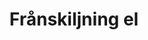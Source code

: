 ---
title: 'Frånskiljning el'
symbol_image: 'symbols/insats/15.svg'
weight: 15
card: true
card_color: 'bg-symbol-red'
---